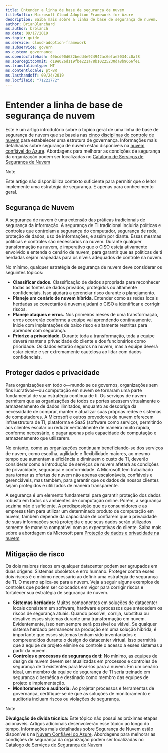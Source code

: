 ```yaml
---
title: Entender a linha de base de segurança de nuvem
titleSuffix: Microsoft Cloud Adoption Framework for Azure
description: Saiba mais sobre a linha de base de segurança de nuvem.
author: BrianBlanchard
ms.author: brblanch
ms.date: 09/17/2019
ms.topic: guide
ms.service: cloud-adoption-framework
ms.subservice: govern
ms.custom: governance
ms.openlocfilehash: 40bcd90d632bedd4e924942ac6efae5034cc0af8
ms.sourcegitcommit: d19e026d119fbe221a78b10225230da8b9666fe1
ms.translationtype: MT
ms.contentlocale: pt-BR
ms.lasthandoff: 09/24/2019
ms.locfileid: "71221772"
---
```

# <a name="understand-the-cloud-security-baseline"></a>Entender a linha de base de segurança de nuvem

Este é um artigo introdutório sobre o tópico geral de uma linha de base de segurança de nuvem que se baseia nas [cinco disciplinas do controle de nuvem](../governance-disciplines.md) para estabelecer uma estrutura de governança. Informações mais detalhadas sobre segurança de nuvem estão disponíveis na [nuvem confiável do Azure](https://azure.microsoft.com/overview/trusted-cloud). Abordagens para melhorar as condições de segurança da organização podem ser localizadas no [Catálogo de Serviços de Segurança de Nuvem](https://www.microsoft.com/security/information-protection)

> [!NOTE]
> Este artigo não disponibiliza contexto suficiente para permitir que o leitor implemente uma estratégia de segurança. É apenas para conhecimento geral.

## <a name="cloud-security"></a>Segurança de Nuvem

A segurança de nuvem é uma extensão das práticas tradicionais de segurança da informação. A segurança de TI tradicional incluiria políticas e controles que controlam a segurança do computador, segurança de rede, proteção de dados, uso de informações, e assim por diante. Essas mesmas políticas e controles são necessários na nuvem. Durante qualquer transformação na nuvem, é imperativo que o CISO esteja ativamente envolvido e entenda o cenário de nuvem, para garantir que as políticas de ti herdadas sejam mapeadas para os níveis adequados de controle na nuvem.

No mínimo, qualquer estratégia de segurança de nuvem deve considerar os seguintes tópicos:

- **Classificar dados.** Classificação de dados apropriada para reconhecer todas as fontes de dados privados, protegidos ou altamente confidenciais. Isso ajudará a gerenciar risco durante o planejamento.
- **Planeje um cenário de nuvem híbrida.** Entender como as redes locais herdadas se conectarão à nuvem ajudará o CISO a identificar e corrigir riscos.
- **Planeje ataques e erros.** Nos primeiros meses de uma transformação, erros ocorrerão conforme a equipe vai aprendendo continuamente. Inicie com implantações de baixo risco e altamente restritas para aprender com segurança.
- **Priorize a privacidade.** Durante toda a transformação, toda a equipe deverá manter a privacidade do cliente e dos funcionários como prioridade. Os dados estarão seguros na nuvem, mas a equipe deverá estar ciente e ser extremamente cautelosa ao lidar com dados confidenciais.

## <a name="protecting-data-and-privacy"></a>Proteger dados e privacidade

Para organizações em todo o&mdash;mundo se os governos, organizações sem fins lucrativos&mdash;ou computação em nuvem se tornaram uma parte fundamental de sua estratégia contínua de ti. Os serviços de nuvem permitem que as organizações de todos os portes acessem virtualmente o armazenamento de dados ilimitados, enquanto as desobriga da necessidade de comprar, manter e atualizar suas próprias redes e sistemas de computadores. A Microsoft e outros provedores de nuvem oferecem infraestrutura de TI, plataforma e SaaS (software como serviço), permitindo aos clientes escalar ou reduzir verticalmente de maneira muito rápida, conforme necessário, e pagar apenas pela capacidade de computação e armazenamento que utilizarem.

No entanto, como as organizações continuam beneficiando-se dos serviços de nuvem, como escolha, agilidade e flexibilidade maiores, ao mesmo tempo que aumentam a eficiência e diminuem o custo de TI, deverão considerar como a introdução de serviços de nuvem afetará as condições de privacidade, segurança e conformidade. A Microsoft tem trabalhado para tornar as ofertas de nuvem não apenas escalonáveis, confiáveis e gerenciáveis, mas também, para garantir que os dados de nossos clientes sejam protegidos e utilizados de maneira transparente.

A segurança é um elemento fundamental para garantir proteção dos dados robusta em todos os ambientes de computação online. Porém, a segurança sozinha não é suficiente. A predisposição que os consumidores e as empresas têm para utilizar um determinado produto de computação em nuvem, também depende da capacidade de confiarem que a privacidade de suas informações será protegida e que seus dados serão utilizados somente de maneira compatível com as expectativas do cliente. Saiba mais sobre a abordagem da Microsoft para [Proteção de dados e privacidade na nuvem](https://go.microsoft.com/fwlink/?LinkId=808242&clcid=0x409)

## <a name="risk-mitigation"></a>Mitigação de risco

Os dois maiores riscos em qualquer datacenter podem ser agrupados em duas origens: Sistemas obsoletos e erro humano. Proteger contra esses dois riscos é o mínimo necessário ao definir uma estratégia de segurança de TI. O mesmo aplica-se para a nuvem. Veja a seguir alguns exemplos de controles que podem ser colocados em vigor para corrigir riscos e fortalecer sua estratégia de segurança de nuvem.

- **Sistemas herdados:** Muitos componentes em soluções de datacenter locais consistem em software, hardware e processos que antecedem os riscos de segurança atuais. Quando possível, corrija, substitua ou desative esses sistemas durante uma transformação em nuvem. Evidentemente, isso nem sempre será possível ou viável. Se qualquer sistema herdado permanecer na produção em uma solução híbrida, é importante que esses sistemas tenham sido inventariados e compreendidos durante o design do datacenter virtual. Isso permitirá que a equipe de projeto elimine ou controle o acesso a esses sistemas a partir da nuvem.
- **Controles e processos de segurança de ti:** No mínimo, as equipes de design de nuvem devem ser atualizadas em processos e controles de segurança de ti existentes para levá-los para a nuvem. Em um cenário ideal, um membro da equipe de segurança de TI seria treinado em segurança cibernética e destinado como membro das equipes de projeto e implementação.
- **Monitoramento e auditoria:** Ao projetar processos e ferramentas de governança, certifique-se de que as soluções de monitoramento e auditoria incluam riscos ou violações de segurança.

> [!NOTE]
> **Divulgação de dívida técnica:** Este tópico não possui as próximas etapas acionáveis. Artigos adicionais desenvolverão esse tópico ao longo do tempo. Informações mais detalhadas sobre Segurança de Nuvem estão disponíveis na [Nuvem Confiável do Azure](https://azure.microsoft.com/overview/trusted-cloud). Abordagens para melhorar as condições de segurança da organização podem ser localizadas no [Catálogo de Serviços de Segurança de Nuvem](https://www.microsoft.com/security/information-protection)
